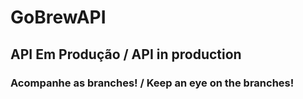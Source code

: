 # GoBrewAPI

## API Em Produção / API in production

### Acompanhe as branches! / Keep an eye on the branches!

